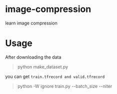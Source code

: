 # image-compression
learn image compression

# Usage

After downloading the data

> python make_dataset.py

you can get `train.tfrecord and valid.tfrecord`

> python -W ignore train.py --batch_size <your batch size> --niter <your iters>

